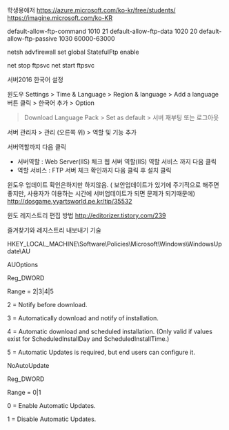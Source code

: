 학생용애저
https://azure.microsoft.com/ko-kr/free/students/
https://imagine.microsoft.com/ko-KR



default-allow-ftp-command  1010    21
default-allow-ftp-data    1020      20
default-allow-ftp-passive    1030      60000-63000

netsh advfirewall set global StatefulFtp enable

net stop ftpsvc
net start ftpsvc






서버2016 한국어 설정

윈도우 Settings > Time & Language > Region & language > Add a language 버튼 클릭 > 한국어 추가 > Option

> Download Language Pack  > Set as default > 서버 재부팅 또는 로그아웃



서버 관리자 > 관리 (오른쪽 위) > 역할 및 기능 추가  

서버역할까지 다음 클릭 
- 서버역할 : Web Server(IIS) 체크
웹 서버 역할(IIS) 역할 서비스 까지 다음 클릭
- 역할 서비스 : FTP 서버 체크 
확인까지 다음 클릭 후 설치 클릭







윈도우 업데이트 확인은하지만 하지않음. ( 보안업데이트가 있기에 주기적으로 해주면 좋지만, 사용자가 이용하는 시간에 서버업데이트가 되면 
문제가 되기때문에)
http://dosgame.yyartsworld.pe.kr/tip/35532


윈도 레지스트리 편집 방법
http://editorizer.tistory.com/239

즐겨찾기와 레지스트리 내보내기 기술



HKEY_LOCAL_MACHINE\Software\Policies\Microsoft\Windows\WindowsUpdate\AU

AUOptions

Reg_DWORD

Range = 2|3|4|5

2 = Notify before download.

3 = Automatically download and notify of installation.

4 = Automatic download and scheduled installation. (Only valid if values exist for ScheduledInstallDay and ScheduledInstallTime.)

5 = Automatic Updates is required, but end users can configure it.


NoAutoUpdate

Reg_DWORD

Range = 0|1

0 = Enable Automatic Updates.

1 = Disable Automatic Updates.







